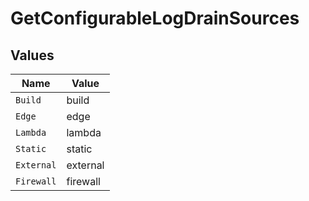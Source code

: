 # GetConfigurableLogDrainSources


## Values

| Name       | Value      |
| ---------- | ---------- |
| `Build`    | build      |
| `Edge`     | edge       |
| `Lambda`   | lambda     |
| `Static`   | static     |
| `External` | external   |
| `Firewall` | firewall   |
